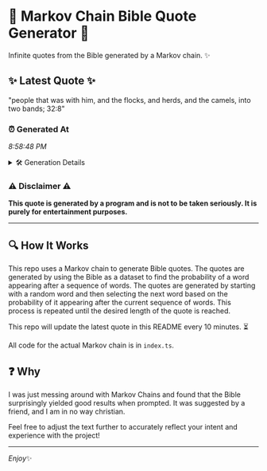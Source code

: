# 📖 Markov Chain Bible Quote Generator 📖

Infinite quotes from the Bible generated by a Markov chain. ✨

## ✨ Latest Quote ✨
"people that was with him, and the flocks, and herds, and the camels, into two bands; 32:8"

### ⏰ Generated At
*8:58:48 PM*

<details>
    <summary>🛠️ Generation Details</summary>
    <p>
        <strong>🌱 Seed:</strong> people<br>
        <strong>🔄 Iterations:</strong> 16<br>
        <strong>📜 Context History:</strong><br>[ people ]: that<br>[ people, that ]: was<br>[ people, that, was ]: with<br>[ people, that, was, with ]: him,<br>[ people, that, was, with, him, ]: and<br>[ people, that, was, with, him,, and ]: the<br>[ that, was, with, him,, and, the ]: flocks,<br>[ was, with, him,, and, the, flocks, ]: and<br>[ with, him,, and, the, flocks,, and ]: herds,<br>[ him,, and, the, flocks,, and, herds, ]: and<br>[ and, the, flocks,, and, herds,, and ]: the<br>[ the, flocks,, and, herds,, and, the ]: camels,<br>[ flocks,, and, herds,, and, the, camels, ]: into<br>[ and, herds,, and, the, camels,, into ]: two<br>[ herds,, and, the, camels,, into, two ]: bands;<br>[ and, the, camels,, into, two, bands; ]: 32:8<br>
    </p>
</details>

### ⚠️ Disclaimer ⚠️
**This quote is generated by a program and is not to be taken seriously. It is purely for entertainment purposes.**

---

## 🔍 How It Works

This repo uses a Markov chain to generate Bible quotes. The quotes are generated by using the Bible as a dataset to find the probability of a word appearing after a sequence of words. The quotes are generated by starting with a random word and then selecting the next word based on the probability of it appearing after the current sequence of words. This process is repeated until the desired length of the quote is reached.

This repo will update the latest quote in this README every 10 minutes. ⏳

All code for the actual Markov chain is in `index.ts`.

## ❓ Why

I was just messing around with Markov Chains and found that the Bible surprisingly yielded good results when prompted. 
It was suggested by a friend, and I am in no way christian.

Feel free to adjust the text further to accurately reflect your intent and experience with the project!

---

*Enjoy*✨
